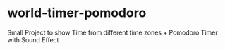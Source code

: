 # world-timer-pomodoro
Small Project to show Time from different time zones + Pomodoro Timer with Sound Effect
